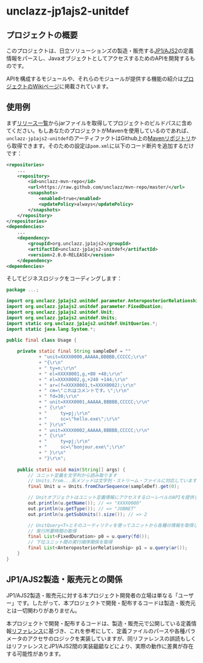 # unclazz-jp1ajs2-unitdef

## プロジェクトの概要

このプロジェクトは、日立ソリューションズの製造・販売する[JP1/AJS2](http://www.hitachi-solutions.co.jp/jp1/sp/?cid=aws0004461)の定義情報をパースし、JavaオブジェクトとしてアクセスするためのAPIを開発するものです。

APIを構成するモジュールや、それらのモジュールが提供する機能の紹介は[プロジェクトのWikiページ](https://github.com/unclazz/jp1ajs2-unitdef/wiki)に掲載されています。

## 使用例

まず[リリース一覧](https://github.com/unclazz/jp1ajs2-unitdef/releases)からjarファイルを取得してプロジェクトのビルドパスに含めてください。もしあなたのプロジェクトがMavenを使用しているのであれば、`unclazz-jp1ajs2-unitdef`のアーティファクトはGithub上の[Mavenリポジトリ](https://github.com/unclazz/mvn-repo)から取得できます。そのための設定は`pom.xml`に以下のコード断片を追加するだけです：
```xml
<repositories>
	...
	<repository>
		<id>unclazz-mvn-repo</id>
		<url>https://raw.github.com/unclazz/mvn-repo/master/</url>
		<snapshots>
			<enabled>true</enabled>
			<updatePolicy>always</updatePolicy>
		</snapshots>
	</repository>
</repositories>
<dependencies>
	...
	<dependency>
		<groupId>org.unclazz.jp1ajs2</groupId>
		<artifactId>unclazz-jp1ajs2-unitdef</artifactId>
		<version>2.0.0-RELEASE</version>
	</dependency>
<dependencies>
```

そしてビジネスロジックをコーディングします：
```java
package ...;

import org.unclazz.jp1ajs2.unitdef.parameter.AnteroposteriorRelationship;
import org.unclazz.jp1ajs2.unitdef.parameter.FixedDuation;
import org.unclazz.jp1ajs2.unitdef.Unit;
import org.unclazz.jp1ajs2.unitdef.Units;
import static org.unclazz.jp1ajs2.unitdef.UnitQueries.*;
import static java.lang.System.*;

public final class Usage {
	
	private static final String sampleDef = ""
			+ "unit=XXXX0000,AAAAA,BBBBB,CCCCC;\r\n"
			+ "{\r\n"
			+ "	ty=n;\r\n"
			+ "	el=XXXX0001,g,+80 +48;\r\n" 
			+ "	el=XXXX0002,g,+240 +144;\r\n"
			+ "	ar=(f=XXXX0001,t=XXXX0002);\r\n" 
			+ "	cm=\"これはコメントです。\";\r\n"
			+ "	fd=30;\r\n"
			+ "	unit=XXXX0001,AAAAA,BBBBB,CCCCC;\r\n"
			+ "	{\r\n"
			+ "		ty=pj;\r\n"
			+ "		sc=\"hello.exe\";\r\n"
			+ "	}\r\n"
			+ "	unit=XXXX0002,AAAAA,BBBBB,CCCCC;\r\n"
			+ "	{\r\n"
			+ "		ty=pj;\r\n" 
			+ "		sc=\"bonjour.exe\";\r\n"
			+ "	}\r\n"
			+ "}\r\n";
	
	public static void main(String[] args) {
		// ユニット定義を文字列から読み取ります
		// Units.from...系メソッドは文字列・ストリーム・ファイルに対応しています
		final Unit u = Units.fromCharSequence(sampleDef).get(0);

		// Unitオブジェクトはユニット定義情報にアクセスするローレベルのAPIを提供します
		out.println(u.getName()); // => "XXXX0000"
		out.println(u.getType()); // => "JOBNET"
		out.println(u.getSubUnits().size()); // => 2

		// UnitQuery<T>とそのユーティリティを使ってユニットから各種の情報を取得します
		// 実行所要時間の取得
		final List<FixedDuration> p0 = u.query(fd());
		// 下位ユニット間の実行順序関係を取得
		final List<AnteroposteriorRelationship> p1 = u.query(ar());
	}
}

```

## JP1/AJS2製造・販売元との関係

JP1/AJS2製造・販売元に対する本プロジェクト開発者の立場は単なる「ユーザー」です。したがって、本プロジェクトで開発・配布するコードは製造・販売元とは一切関わりがありません。

本プロジェクトで開発・配布するコードは、製造・販売元で公開している定義情報[リファレンス](http://www.hitachi.co.jp/Prod/comp/soft1/manual/pc/d3K2543/AJSO0001.HTM)に基づき、これを参考にして、定義ファイルのパースや各種パラメータのアクセサのロジックを実装していますが、同リファレンスの誤読もしくはリファレンスとJP1/AJS2間の実装齟齬などにより、実際の動作に差異が存在する可能性があります。
